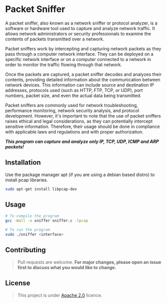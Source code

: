 # Packet Sniffer

A packet sniffer, also known as a network sniffer or protocol analyzer, is a software or hardware tool used to capture and analyze network traffic. It allows network administrators or security professionals to examine the contents of packets transmitted over a network.

Packet sniffers work by intercepting and capturing network packets as they pass through a computer network interface. They can be deployed on a specific network interface or on a computer connected to a network in order to monitor the traffic flowing through that network.

Once the packets are captured, a packet sniffer decodes and analyzes their contents, providing detailed information about the communication between network devices. This information can include source and destination IP addresses, protocols used (such as HTTP, FTP, TCP, or UDP), port numbers, packet size, and even the actual data being transmitted.

Packet sniffers are commonly used for network troubleshooting, performance monitoring, network security analysis, and protocol development. However, it's important to note that the use of packet sniffers raises ethical and legal considerations, as they can potentially intercept sensitive information. Therefore, their usage should be done in compliance with applicable laws and regulations and with proper authorization.

***This program can capture and analyze only IP, TCP, UDP, ICMP and ARP packets!***
## Installation

Use the package manager apt (if you are using a debian based distro) to install pcap libraries.

```bash
sudo apt-get install libpcap-dev

```

## Usage

```Bash
# To compile the program
gcc -Wall -o sniffer sniffer.c -lpcap

# To run the program
sudo ./sniffer <interface>
```

## Contributing

>Pull requests are welcome. **For major changes, please open an issue first
to discuss what you would like to change.**


## License

>This project is under [Apache 2.0](https://choosealicense.com/licenses/apache-2.0/) licence.
